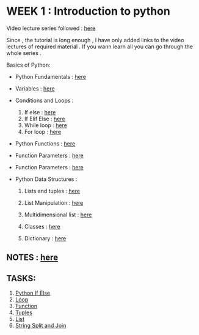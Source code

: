 # WEEK 1 : Introduction to python
Video lecture series followed : [here](http://www.youtube.com/watch?v=oVp1vr...)

Since , the tutorial is long enough  , I have only added links to the video lectures of required material . If you wann learn all you can go through the whole series .  	 	 	 	

Basics of Python:
* Python Fundamentals : [here](https://www.youtube.com/watch?v=UsCQXe1OHZk&list=PLQVvvaa0QuDe8XSftW-RAxdo6OmaeL85M&index=3)
* Variables : [here](https://www.youtube.com/watch?v=vKqVnr0BEJQ&list=PLQVvvaa0QuDe8XSftW-RAxdo6OmaeL85M&index=5)
* Conditions and Loops : 
	1. If else : [here](https://www.youtube.com/watch?v=qf0sfRZ0hHc&list=PLQVvvaa0QuDe8XSftW-RAxdo6OmaeL85M&index=9)
  2. If Elif Else : [here](https://www.youtube.com/watch?v=42MBMSOZgD4&list=PLQVvvaa0QuDe8XSftW-RAxdo6OmaeL85M&index=10)
	3. While loop : [here](https://www.youtube.com/watch?v=jSs58VZVLw8&list=PLQVvvaa0QuDe8XSftW-RAxdo6OmaeL85M&index=6)
	4. For loop : [here](https://www.youtube.com/watch?v=xtXexPSfcZg&list=PLQVvvaa0QuDe8XSftW-RAxdo6OmaeL85M&index=7)
	
* Python Functions : [here](https://www.youtube.com/watch?v=owglNL1KQf0&list=PLQVvvaa0QuDe8XSftW-RAxdo6OmaeL85M&index=11)
* Function Parameters : [here](https://www.youtube.com/watch?v=CGRKqnoQGgM&list=PLQVvvaa0QuDe8XSftW-RAxdo6OmaeL85M&index=12)
* Function Parameters : [here](https://www.youtube.com/watch?v=KeRxe9rll2Q&list=PLQVvvaa0QuDe8XSftW-RAxdo6OmaeL85M&index=13)
* Python Data Structures :
	 1. Lists  and tuples : [here](https://www.youtube.com/watch?v=RVXIBZvg-W8&list=PLQVvvaa0QuDe8XSftW-RAxdo6OmaeL85M&index=27)
   2. List Manipulation : [here](https://www.youtube.com/watch?v=LUoKlnK5wcc&list=PLQVvvaa0QuDe8XSftW-RAxdo6OmaeL85M&index=28)
   3. Multidimensional list : [here](https://www.youtube.com/watch?v=UsCQXe1OHZk&list=PLQVvvaa0QuDe8XSftW-RAxdo6OmaeL85M&index=3)
 	
	4. Classes : [here](https://www.youtube.com/watch?v=Beu5_JZEWsI&list=PLQVvvaa0QuDe8XSftW-RAxdo6OmaeL85M&index=21)
		
	5. Dictionary : [here](https://www.youtube.com/watch?v=YNRc6c0wUA8&list=PLQVvvaa0QuDe8XSftW-RAxdo6OmaeL85M&index=33)


## NOTES :  [here](http://tdc-www.harvard.edu/Python.pdf)


## TASKS: 
1. [Python If Else](https://www.hackerrank.com/challenges/py-if-else/problem)
2. [Loop](https://www.hackerrank.com/challenges/python-loops/problem)
3. [Function](https://www.hackerrank.com/challenges/write-a-function/problem)
4. [Tuples](https://www.hackerrank.com/challenges/python-tuples/problem)
5. [List](https://www.hackerrank.com/challenges/python-lists/problem)
6. [String Split and Join](https://www.hackerrank.com/challenges/python-string-split-and-join/problem)
